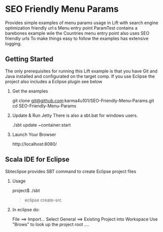 SEO Friendly Menu Params
========================

Provides simple examples of menu params usage in Lift with search engine optimization friendly url:s
Menu entry point ParamTest contains a barebones example wile the Countries menu entry point also uses SEO friendly urls
To make things easy to follow the examples has extensive logging. 

Getting Started
---------------
The only prerequisites for running this Lift example is that you have Git and Java installed and configurated on the target comp.
If you use Eclipse the project also includes a Eclipse plugin see below   

1) Get the examples

	git clone git@github.com:karma4u101/SEO-Friendly-Menu-Params.git
	cd SEO-Friendly-Menu-Params

2) Update & Run Jetty 
There is also a sbt.bat for windows users.

	./sbt update ~container:start

3) Launch Your Browser
	
	http://localhost:8080/

Scala IDE for Eclipse
---------------------
Sbteclipse provides SBT command to create Eclipse project files

1) Usage

	project$ ./sbt
	> eclipse create-src

2) In eclipse do: 

	File ==> Import...
	Select General ==> Existing Project into Workspace 
	Use "Brows" to look up the project root ....

